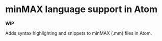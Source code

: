 # minMAX language support in Atom

**WIP**

Adds syntax highlighting and snippets to minMAX (.mm) files in Atom.
